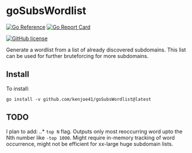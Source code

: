 # goSubsWordlist

[![Go Reference](https://img.shields.io/badge/go-reference-blue?logo=go&logoColor=white&style=for-the-badge)](https://pkg.go.dev/github.com/kenjoe41/goSubsWordlist)
[![Go Report Card](https://goreportcard.com/badge/github.com/kenjoe41/goSubsWordlist?style=for-the-badge)](https://goreportcard.com/report/github.com/kenjoe41/goSubsWordlist)

[![GitHub license](https://img.shields.io/badge/LICENSE-MIT-GREEN?style=for-the-badge)](LICENSE)

Generate a wordlist from a list of already discovered subdomains.
This list can be used for further bruteforcing for more subdomains.

## Install

To install:

```shell
go install -v github.com/kenjoe41/goSubsWordlist@latest
```

## TODO

I plan to add:
    ..* `top N` flag. Outputs only most reoccurring word upto the Nth number like `-top 1000`.
        Might require in-memory tracking of word occurrence, might not be efficient for xx-large huge subdomain lists.
